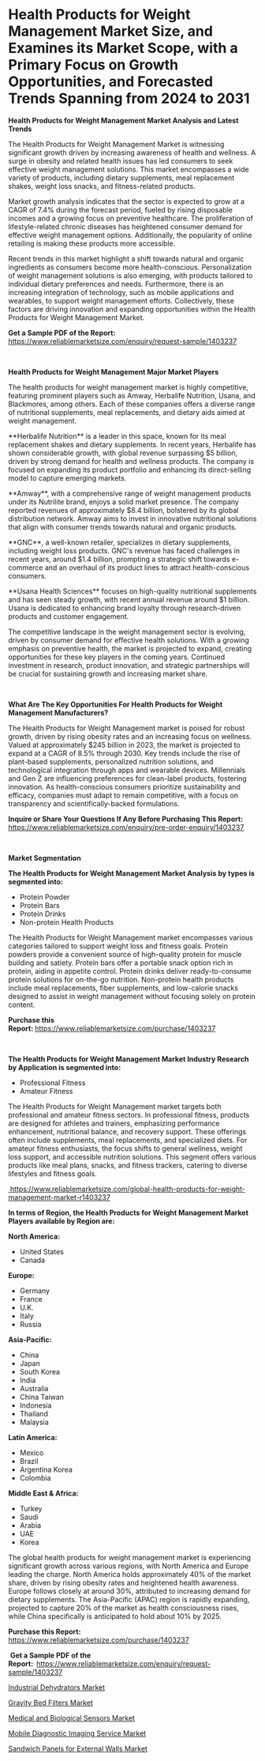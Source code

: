 <p><h1>Health Products for Weight Management Market Size, and Examines its Market Scope, with a Primary Focus on Growth Opportunities, and Forecasted Trends Spanning from 2024 to 2031</h1></p><p><strong>Health Products for Weight Management Market Analysis and Latest Trends</strong></p>
<p><p>The Health Products for Weight Management Market is witnessing significant growth driven by increasing awareness of health and wellness. A surge in obesity and related health issues has led consumers to seek effective weight management solutions. This market encompasses a wide variety of products, including dietary supplements, meal replacement shakes, weight loss snacks, and fitness-related products.</p><p>Market growth analysis indicates that the sector is expected to grow at a CAGR of 7.4% during the forecast period, fueled by rising disposable incomes and a growing focus on preventive healthcare. The proliferation of lifestyle-related chronic diseases has heightened consumer demand for effective weight management options. Additionally, the popularity of online retailing is making these products more accessible.</p><p>Recent trends in this market highlight a shift towards natural and organic ingredients as consumers become more health-conscious. Personalization of weight management solutions is also emerging, with products tailored to individual dietary preferences and needs. Furthermore, there is an increasing integration of technology, such as mobile applications and wearables, to support weight management efforts. Collectively, these factors are driving innovation and expanding opportunities within the Health Products for Weight Management Market.</p></p>
<p><strong>Get a Sample PDF of the Report:&nbsp;</strong> <a href="https://www.reliablemarketsize.com/enquiry/request-sample/1403237?utm_campaign=1413&utm_medium=2&utm_source=Github&utm_content=ia&utm_term=23102024&utm_id=health-products-for-weight-management">https://www.reliablemarketsize.com/enquiry/request-sample/1403237</a></p>
<p>&nbsp;</p>
<p><strong>Health Products for Weight Management Major Market Players</strong></p>
<p><p>The health products for weight management market is highly competitive, featuring prominent players such as Amway, Herbalife Nutrition, Usana, and Blackmores, among others. Each of these companies offers a diverse range of nutritional supplements, meal replacements, and dietary aids aimed at weight management.</p><p>**Herbalife Nutrition** is a leader in this space, known for its meal replacement shakes and dietary supplements. In recent years, Herbalife has shown considerable growth, with global revenue surpassing $5 billion, driven by strong demand for health and wellness products. The company is focused on expanding its product portfolio and enhancing its direct-selling model to capture emerging markets.</p><p>**Amway**, with a comprehensive range of weight management products under its Nutrilite brand, enjoys a solid market presence. The company reported revenues of approximately $8.4 billion, bolstered by its global distribution network. Amway aims to invest in innovative nutritional solutions that align with consumer trends towards natural and organic products.</p><p>**GNC**, a well-known retailer, specializes in dietary supplements, including weight loss products. GNC's revenue has faced challenges in recent years, around $1.4 billion, prompting a strategic shift towards e-commerce and an overhaul of its product lines to attract health-conscious consumers.</p><p>**Usana Health Sciences** focuses on high-quality nutritional supplements and has seen steady growth, with recent annual revenue around $1 billion. Usana is dedicated to enhancing brand loyalty through research-driven products and customer engagement.</p><p>The competitive landscape in the weight management sector is evolving, driven by consumer demand for effective health solutions. With a growing emphasis on preventive health, the market is projected to expand, creating opportunities for these key players in the coming years. Continued investment in research, product innovation, and strategic partnerships will be crucial for sustaining growth and increasing market share.</p></p>
<p>&nbsp;</p>
<p><strong>What Are The Key Opportunities For Health Products for Weight Management Manufacturers?</strong></p>
<p><p>The Health Products for Weight Management market is poised for robust growth, driven by rising obesity rates and an increasing focus on wellness. Valued at approximately $245 billion in 2023, the market is projected to expand at a CAGR of 8.5% through 2030. Key trends include the rise of plant-based supplements, personalized nutrition solutions, and technological integration through apps and wearable devices. Millennials and Gen Z are influencing preferences for clean-label products, fostering innovation. As health-conscious consumers prioritize sustainability and efficacy, companies must adapt to remain competitive, with a focus on transparency and scientifically-backed formulations.</p></p>
<p><strong>Inquire or Share Your Questions If Any Before Purchasing This Report:</strong> <a href="https://www.reliablemarketsize.com/enquiry/pre-order-enquiry/1403237?utm_campaign=1413&utm_medium=2&utm_source=Github&utm_content=ia&utm_term=23102024&utm_id=health-products-for-weight-management">https://www.reliablemarketsize.com/enquiry/pre-order-enquiry/1403237</a></p>
<p>&nbsp;</p>
<p><strong>Market Segmentation</strong></p>
<p><strong>The Health Products for Weight Management Market Analysis by types is segmented into:</strong></p>
<p><ul><li>Protein Powder</li><li>Protein Bars</li><li>Protein Drinks</li><li>Non-protein Health Products</li></ul></p>
<p><p>The Health Products for Weight Management market encompasses various categories tailored to support weight loss and fitness goals. Protein powders provide a convenient source of high-quality protein for muscle building and satiety. Protein bars offer a portable snack option rich in protein, aiding in appetite control. Protein drinks deliver ready-to-consume protein solutions for on-the-go nutrition. Non-protein health products include meal replacements, fiber supplements, and low-calorie snacks designed to assist in weight management without focusing solely on protein content.</p></p>
<p><strong>Purchase this Report:&nbsp;</strong><a href="https://www.reliablemarketsize.com/purchase/1403237?utm_campaign=1413&utm_medium=2&utm_source=Github&utm_content=ia&utm_term=23102024&utm_id=health-products-for-weight-management">https://www.reliablemarketsize.com/purchase/1403237</a></p>
<p>&nbsp;</p>
<p><strong>The Health Products for Weight Management Market Industry Research by Application is segmented into:</strong></p>
<p><ul><li>Professional Fitness</li><li>Amateur Fitness</li></ul></p>
<p><p>The Health Products for Weight Management market targets both professional and amateur fitness sectors. In professional fitness, products are designed for athletes and trainers, emphasizing performance enhancement, nutritional balance, and recovery support. These offerings often include supplements, meal replacements, and specialized diets. For amateur fitness enthusiasts, the focus shifts to general wellness, weight loss support, and accessible nutrition solutions. This segment offers various products like meal plans, snacks, and fitness trackers, catering to diverse lifestyles and fitness goals.</p></p>
<p><a href="https://www.reliablemarketsize.com/global-health-products-for-weight-management-market-r1403237?utm_campaign=1413&utm_medium=2&utm_source=Github&utm_content=ia&utm_term=23102024&utm_id=health-products-for-weight-management">&nbsp;https://www.reliablemarketsize.com/global-health-products-for-weight-management-market-r1403237</a></p>
<p><strong>In terms of Region, the Health Products for Weight Management Market Players available by Region are:</strong></p>
<p>
    <p> <strong> North America: </strong>
        <ul>
            <li>United States</li>
            <li>Canada</li>
        </ul>
        </p> 
    <p> <strong> Europe: </strong>
        <ul>
            <li>Germany</li>
            <li>France</li>
            <li>U.K.</li>
            <li>Italy</li>
            <li>Russia</li>
        </ul>
        </p> 
    <p> <strong> Asia-Pacific: </strong>
        <ul>
            <li>China</li>
            <li>Japan</li>
            <li>South Korea</li>
            <li>India</li>
            <li>Australia</li>
            <li>China Taiwan</li>
            <li>Indonesia</li>
            <li>Thailand</li>
            <li>Malaysia</li>
        </ul>
        </p> 
    <p> <strong> Latin America: </strong>
        <ul>
            <li>Mexico</li>
            <li>Brazil</li>
            <li>Argentina Korea</li>
            <li>Colombia</li>
        </ul>
        </p> 
    <p> <strong> Middle East & Africa: </strong>
        <ul>
            <li>Turkey</li>
            <li>Saudi</li>
            <li>Arabia</li>
            <li>UAE</li>
            <li>Korea</li>
        </ul>
    </p>
    </p>
<p><p>The global health products for weight management market is experiencing significant growth across various regions, with North America and Europe leading the charge. North America holds approximately 40% of the market share, driven by rising obesity rates and heightened health awareness. Europe follows closely at around 30%, attributed to increasing demand for dietary supplements. The Asia-Pacific (APAC) region is rapidly expanding, projected to capture 20% of the market as health consciousness rises, while China specifically is anticipated to hold about 10% by 2025.</p></p>
<p><strong>Purchase this Report: </strong><a href="https://www.reliablemarketsize.com/purchase/1403237?utm_campaign=1413&utm_medium=2&utm_source=Github&utm_content=ia&utm_term=23102024&utm_id=health-products-for-weight-management">https://www.reliablemarketsize.com/purchase/1403237</a></p>
<p>&nbsp;<strong>Get a Sample PDF of the Report:&nbsp;&nbsp;</strong><a href="https://www.reliablemarketsize.com/enquiry/request-sample/1403237?utm_campaign=1413&utm_medium=2&utm_source=Github&utm_content=ia&utm_term=23102024&utm_id=health-products-for-weight-management">https://www.reliablemarketsize.com/enquiry/request-sample/1403237</a></p>
<p><strong></strong></p>
<p><p><a href="https://issuu.com/reportprime-2/docs/industrial-dehydrators-market-size-_ba4d433c78b5e7?utm_campaign=1413&utm_medium=2&utm_source=Github&utm_content=ia&utm_term=23102024&utm_id=health-products-for-weight-management">Industrial Dehydrators Market</a></p><p><a href="https://issuu.com/reportprime-2/docs/gravity-bed-filters-market-size-203_1678e6250b9774?utm_campaign=1413&utm_medium=2&utm_source=Github&utm_content=ia&utm_term=23102024&utm_id=health-products-for-weight-management">Gravity Bed Filters Market</a></p><p><a href="https://www.linkedin.com/pulse/regulatory-landscape-its-influence-global-medical-biological-hdhwe?utm_campaign=1413&utm_medium=2&utm_source=Github&utm_content=ia&utm_term=23102024&utm_id=health-products-for-weight-management">Medical and Biological Sensors Market</a></p><p><a href="https://www.linkedin.com/pulse/in-depth-analysis-global-mobile-diagnostic-imaging-service-market-ck68f?utm_campaign=1413&utm_medium=2&utm_source=Github&utm_content=ia&utm_term=23102024&utm_id=health-products-for-weight-management">Mobile Diagnostic Imaging Service Market</a></p><p><a href="https://github.com/kric8bmkinds/Market-Research-Report-List-1/blob/main/sandwich-panels-for-external-walls-market.md?utm_campaign=1413&utm_medium=2&utm_source=Github&utm_content=ia&utm_term=23102024&utm_id=health-products-for-weight-management">Sandwich Panels for External Walls Market</a></p></p>